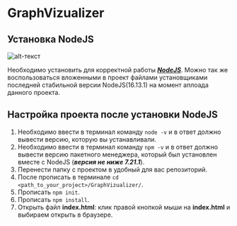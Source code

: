 # GraphVizualizer
## Установка NodeJS
![alt-текст](https://nodejs.org/static/images/logo.svg "NodeJS logo")

Необходимо установить для корректной работы **_[NodeJS](https://nodejs.org/en/download/)_**. Можно так же воспользоваться вложенными в проект файлами установщиками последней стабильной версии NodeJS(16.13.1) на момент аплоада данного проекта. 
## Настройка проекта после установки NodeJS
1. Необходимо ввести в терминал команду `node -v` и в ответ должно вывести версию, которую вы устанавливали. 
2. Необходимо ввести в терминал команду `npm -v` и в ответ должно вывести версию пакетного менеджера, который был установлен вместе с NodeJS (**_версия не ниже 7.21.1_**).
3. Перенести папку с проектом в удобный для вас репозиторий.
4. После прописать в терминале `cd <path_to_your_project>/GraphVizualizer/`.
5. Прописать `npm init`.
6. Прописать `npm install`.
7. Открыть файл **index.html**: клик правой кнопкой мыши на **index.html** и выбираем открыть в браузере.
